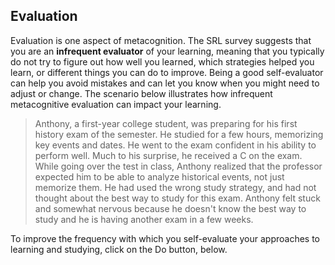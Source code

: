 ## Evaluation

Evaluation is one aspect of metacognition. The SRL survey suggests that you are an **infrequent evaluator** of your learning, meaning that you typically do not try to figure out how well you learned, which strategies helped you learn, or different things you can do to improve. Being a good self-evaluator can help you avoid mistakes and can let you know when you might need to adjust or change. The scenario below illustrates how infrequent metacognitive evaluation can impact your learning.

> Anthony, a first-year college student, was preparing for his first history exam of the semester. He studied for a few hours, memorizing key events and dates. He went to the exam confident in his ability to perform well. Much to his surprise, he received a C on the exam. While going over the test in class, Anthony realized that the professor expected him to be able to analyze historical events, not just memorize them. He had used the wrong study strategy, and had not thought about the best way to study for this exam. Anthony felt stuck and somewhat nervous because he doesn't know the best way to study and he is having another exam in a few weeks.

To improve the frequency with which you self-evaluate your approaches to learning and studying, click on the Do button, below. 
